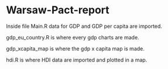 # Warsaw-Pact-report
Inside file Main.R data for GDP and GDP per capita are imported.

gdp_eu_country.R is where every gdp charts are made.

gdp_xcapita_map is where the gdp x capita map is made.

hdi.R is where HDI data are imported and plotted in a map.
